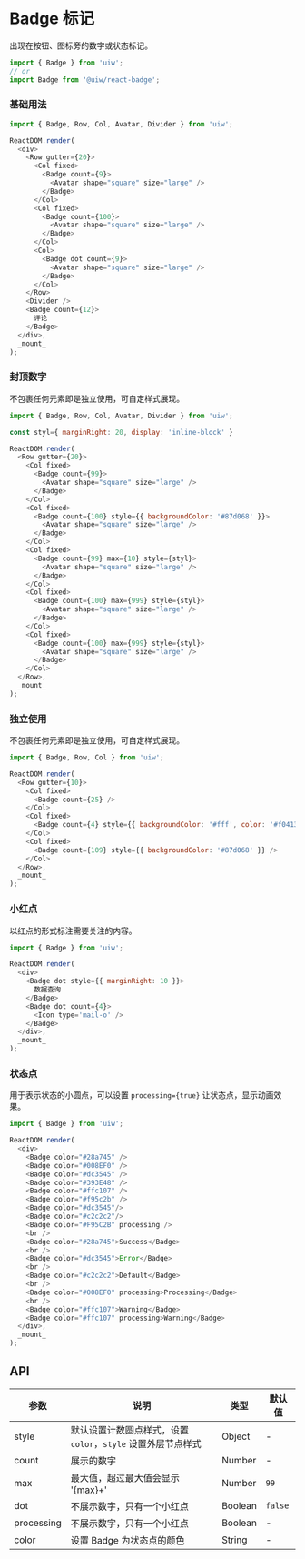Badge 标记
===

出现在按钮、图标旁的数字或状态标记。

```jsx
import { Badge } from 'uiw';
// or
import Badge from '@uiw/react-badge';
```

### 基础用法

<!--DemoStart,bgWhite,codePen--> 
```js
import { Badge, Row, Col, Avatar, Divider } from 'uiw';

ReactDOM.render(
  <div>
    <Row gutter={20}>
      <Col fixed>
        <Badge count={9}>
          <Avatar shape="square" size="large" />
        </Badge>
      </Col>
      <Col fixed>
        <Badge count={100}>
          <Avatar shape="square" size="large" />
        </Badge>
      </Col>
      <Col>
        <Badge dot count={9}>
          <Avatar shape="square" size="large" />
        </Badge>
      </Col>
    </Row>
    <Divider />
    <Badge count={12}>
      评论
    </Badge>
  </div>,
  _mount_
);
```
<!--End-->

### 封顶数字

不包裹任何元素即是独立使用，可自定样式展现。

<!--DemoStart,bgWhite,codePen--> 
```js
import { Badge, Row, Col, Avatar, Divider } from 'uiw';

const styl={ marginRight: 20, display: 'inline-block' }

ReactDOM.render(
  <Row gutter={20}>
    <Col fixed>
      <Badge count={99}>
        <Avatar shape="square" size="large" />
      </Badge>
    </Col>
    <Col fixed>
      <Badge count={100} style={{ backgroundColor: '#87d068' }}>
        <Avatar shape="square" size="large" />
      </Badge>
    </Col>
    <Col fixed>
      <Badge count={99} max={10} style={styl}>
        <Avatar shape="square" size="large" />
      </Badge>
    </Col>
    <Col fixed>
      <Badge count={100} max={999} style={styl}>
        <Avatar shape="square" size="large" />
      </Badge>
    </Col>
    <Col fixed>
      <Badge count={100} max={999} style={styl}>
        <Avatar shape="square" size="large" />
      </Badge>
    </Col>
  </Row>,
  _mount_
);
```
<!--End-->

### 独立使用

不包裹任何元素即是独立使用，可自定样式展现。

<!--DemoStart,bgWhite,codePen--> 
```js
import { Badge, Row, Col } from 'uiw';

ReactDOM.render(
  <Row gutter={10}>
    <Col fixed>
      <Badge count={25} />
    </Col>
    <Col fixed>
      <Badge count={4} style={{ backgroundColor: '#fff', color: '#f04134', boxShadow: 'rgb(217, 217, 217) 0px 0px 0px 1px inset' }} /> 
    </Col>
    <Col fixed>
      <Badge count={109} style={{ backgroundColor: '#87d068' }} /> 
    </Col>
  </Row>,
  _mount_
);
```
<!--End-->

### 小红点

以红点的形式标注需要关注的内容。

<!--DemoStart,bgWhite,codePen--> 
```js
import { Badge } from 'uiw';

ReactDOM.render(
  <div>
    <Badge dot style={{ marginRight: 10 }}>
      数据查询
    </Badge>
    <Badge dot count={4}>
      <Icon type='mail-o' />
    </Badge>
  </div>,
  _mount_
);
```
<!--End-->

### 状态点

用于表示状态的小圆点，可以设置 `processing={true}` 让状态点，显示动画效果。

<!--DemoStart,bgWhite,codePen--> 
```js
import { Badge } from 'uiw';

ReactDOM.render(
  <div>
    <Badge color="#28a745" />
    <Badge color="#008EF0" />
    <Badge color="#dc3545" />
    <Badge color="#393E48" />
    <Badge color="#ffc107" />
    <Badge color="#f95c2b" />
    <Badge color="#dc3545"/>
    <Badge color="#c2c2c2"/>
    <Badge color="#F95C2B" processing />
    <br />
    <Badge color="#28a745">Success</Badge>
    <br />
    <Badge color="#dc3545">Error</Badge>
    <br />
    <Badge color="#c2c2c2">Default</Badge>
    <br />
    <Badge color="#008EF0" processing>Processing</Badge>
    <br />
    <Badge color="#ffc107">Warning</Badge>
    <Badge color="#ffc107" processing>Warning</Badge>
  </div>,
  _mount_
);
```
<!--End-->

## API

| 参数 | 说明 | 类型 | 默认值 |
|--------- |-------- |--------- |-------- |
| style | 默认设置计数圆点样式，设置 `color`，`style` 设置外层节点样式 | Object | - |
| count | 展示的数字 | Number | - |
| max | 最大值，超过最大值会显示 '{max}+' | Number | `99` |
| dot | 不展示数字，只有一个小红点 | Boolean | `false` |
| processing | 不展示数字，只有一个小红点 | Boolean | - |
| color | 设置 Badge 为状态点的颜色 | String | - |
